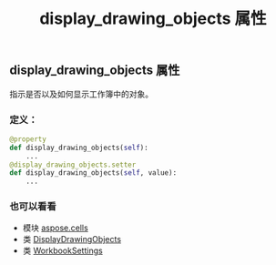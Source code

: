 ﻿---
title: display_drawing_objects 属性
second_title: Aspose.Cells for Python via .NET API 参考资料
description:
type: docs
weight: 200
url: /zh/python-net/aspose.cells/workbooksettings/display_drawing_objects/
is_root: false
---
## display_drawing_objects 属性

指示是否以及如何显示工作簿中的对象。
### 定义：
```python
@property
def display_drawing_objects(self):
    ...
@display_drawing_objects.setter
def display_drawing_objects(self, value):
    ...
```

### 也可以看看
* 模块 [aspose.cells](../../)
* 类 [DisplayDrawingObjects](/cells/zh/python-net/aspose.cells/displaydrawingobjects)
* 类 [WorkbookSettings](/cells/zh/python-net/aspose.cells/workbooksettings)
